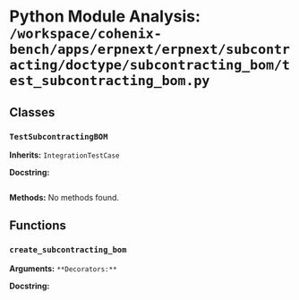 # Python Module Analysis: `/workspace/cohenix-bench/apps/erpnext/erpnext/subcontracting/doctype/subcontracting_bom/test_subcontracting_bom.py`

## Classes

### `TestSubcontractingBOM`
**Inherits:** `IntegrationTestCase`


**Docstring:**
```

```

**Methods:**
No methods found.




## Functions

### `create_subcontracting_bom`
**Arguments:** ``
**Decorators:** ``

**Docstring:**
```

```

